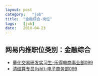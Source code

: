 ```yaml
---
layout:	post
category:	"job"
title:	"金融综合-岗位"
tags:	[job]
date:	2018-04-23
---
```

## 网易内推职位类别：金融综合
- [量化交易研发实习生-乐得电商事业部099](http://bole.netease.com/position/h5/detail.do?id=9473&rcode=D1O21582aT)
- [清结算专员(lsht)-电子商务部099](http://bole.netease.com/position/h5/detail.do?id=8839&rcode=D1O21582aT)

